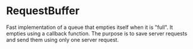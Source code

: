 # RequestBuffer
Fast implementation of a queue that empties itself when it is "full". It empties using a callback function. The purpose is to save server requests and send them using only one server request.
